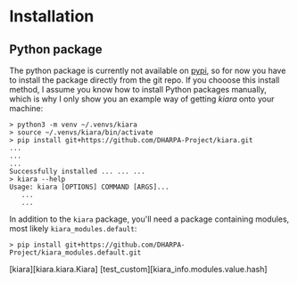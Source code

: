 # Installation

## Python package

The python package is currently not available on [pypi](https://pypi.org), so for now you have to install the package directly from the git repo. If you chooose this install method, I assume you know how to install Python packages manually, which is why I only show you an example way of getting *kiara* onto your machine:

``` console
> python3 -m venv ~/.venvs/kiara
> source ~/.venvs/kiara/bin/activate
> pip install git+https://github.com/DHARPA-Project/kiara.git
...
...
...
Successfully installed ... ... ...
> kiara --help
Usage: kiara [OPTIONS] COMMAND [ARGS]...
   ...
   ...
```

In addition to the ``kiara`` package, you'll need a package containing modules, most likely ``kiara_modules.default``:

``` console
> pip install git+https://github.com/DHARPA-Project/kiara_modules.default.git
```

[kiara][kiara.kiara.Kiara]
[test_custom][kiara_info.modules.value.hash]
